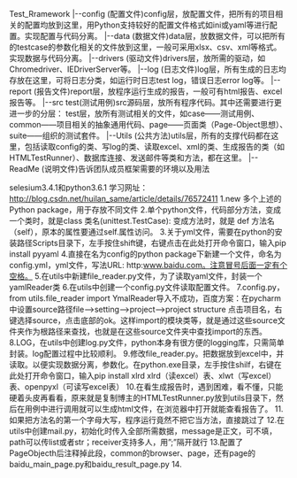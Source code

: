 Test_Rramework
    |--config (配置文件)config层，放配置文件，把所有的项目相关的配置均放到这里，用Python支持较好的配置文件格式如ini或yaml等进行配置。实现配置与代码分离。
    |--data   (数据文件)data层，放数据文件，可以把所有的testcase的参数化相关的文件放到这里，一般可采用xlsx、csv、xml等格式。实现数据与代码分离。
    |--drivers (驱动文件)drivers层，放所需的驱动，如Chromedriver、IEDriverServer等。
    |--log     (日志文件)log层，所有生成的日志均存放在这里，可将日志分类，如运行时日志test log，错误日志error log等。
    |--report  (报告文件)report层，放程序运行生成的报告，一般可有html报告、excel报告等。
    |--src test(测试用例)src源码层，放所有程序代码。其中还需要进行更进一步的分层：
        test层，放所有测试相关的文件，如case——测试用例、common——项目相关的抽象通用代码、page——页面类（Page-Object思想）、suite——组织的测试套件。
    |--Utils   (公共方法)utils层，所有的支撑代码都在这里，包括读取config的类、写log的类、读取excel、xml的类、生成报告的类（如HTMLTestRunner）、数据库连接、发送邮件等类和方法，都在这里。
    |--ReadMe  (说明文件)告诉团队成员框架需要的环境以及用法

selesium3.4.1和python3.6.1
学习网址：http://blog.csdn.net/huilan_same/article/details/76572411
1.new 多个上述的Python package，用于存放不同文件
2.单个python文件，代码部分方法，变成一个类时，就是class 类名(unittest.TestCase):
  变成方法时，就是 def 方法名（self），原本的属性要通过self.属性访问。
3.关于yml文件，需要在python的安装路径Scripts目录下，左手按住shift键，右键点击在此处打开命令窗口，输入pip install pyyaml
4.直接在名为config的python package下新建一个文件，命名为config.yml，yml文件，写法URL: http:www.baidu.com。注意冒号后面一定有个空格。
5.在utils中新建file_reader.py文件，为了读取yaml文件，封装一个yamlReader类
6.在utils中创建一个config.py文件读取配置文件。
7.config.py，from utils.file_reader import YmalReader导入不成功，百度方案：在pycharm中设置source路径file–>setting–>project–>project structure
  点击项目名，右键选择source，点击底部的ok。这样import的模块类等，就是通过这些source文件夹作为根路径来查找，也就是在这些source文件夹中查找import的东西。
8.LOG，在utils中创建log.py文件，python本身有很方便的logging库，只需简单封装。log配置过程中比较顺利。
9.修改file_reader.py。把数据放到excel中，并读取。以便实现数据分离，参数化。在python.exe目录，左手按住shilf，右键在此处打开命令窗口，输入pip install xlrd
  xlrd（读excel）表、xlwt（写excel）表、openpyxl（可读写excel表）
10.在看生成报告时，遇到困难，看不懂，只能硬着头皮再看看，原来就是复制博主的HTMLTestRunner.py放到utils目录下，然后在用例中进行调用就可以生成html文件，在浏览器中打开就能查看报告了。
11.如果把方法名的第一个字母大写，程序运行竟然不把它当方法，直接跳过了
12.在utils中创建mail.py，初始化时传入全部所需数据，message是正文，可不填，path可以传list或者str；receiver支持多人，用”;”隔开就行
13.配置了PageObjecth后注释掉此段，common的browser、page，还有page的baidu_main_page.py和baidu_result_page.py
14.






